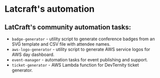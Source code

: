 # Latcraft's automation

## LatCraft's community automation tasks:

- `badge-generator` - utility script to generate conference badges from an SVG template and CSV file with attendee names.
- `aws-logo-generator` - utility script to generate AWS service logos for AWS day dashboard.
- `event-manager` - automation tasks for event publishing and support.
- `ticket-generator` - AWS Lambda function for DevTernity ticket generator. 

